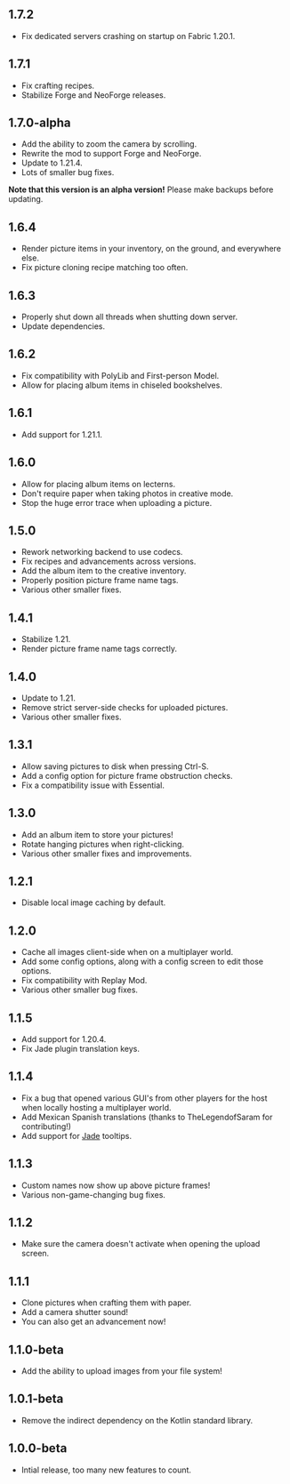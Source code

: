 ## 1.7.2

- Fix dedicated servers crashing on startup on Fabric 1.20.1.

## 1.7.1

- Fix crafting recipes.
- Stabilize Forge and NeoForge releases.

## 1.7.0-alpha

- Add the ability to zoom the camera by scrolling.
- Rewrite the mod to support Forge and NeoForge.
- Update to 1.21.4.
- Lots of smaller bug fixes.

**Note that this version is an alpha version!** Please make backups before updating.

## 1.6.4

- Render picture items in your inventory, on the ground, and everywhere else.
- Fix picture cloning recipe matching too often.

## 1.6.3

- Properly shut down all threads when shutting down server.
- Update dependencies.

## 1.6.2

- Fix compatibility with PolyLib and First-person Model.
- Allow for placing album items in chiseled bookshelves.

## 1.6.1

- Add support for 1.21.1.

## 1.6.0

- Allow for placing album items on lecterns.
- Don't require paper when taking photos in creative mode.
- Stop the huge error trace when uploading a picture.

## 1.5.0

- Rework networking backend to use codecs.
- Fix recipes and advancements across versions.
- Add the album item to the creative inventory.
- Properly position picture frame name tags.
- Various other smaller fixes.

## 1.4.1

- Stabilize 1.21.
- Render picture frame name tags correctly.

## 1.4.0

- Update to 1.21.
- Remove strict server-side checks for uploaded pictures.
- Various other smaller fixes.

## 1.3.1

- Allow saving pictures to disk when pressing Ctrl-S.
- Add a config option for picture frame obstruction checks.
- Fix a compatibility issue with Essential.

## 1.3.0

- Add an album item to store your pictures!
- Rotate hanging pictures when right-clicking.
- Various other smaller fixes and improvements.

## 1.2.1

- Disable local image caching by default.

## 1.2.0

- Cache all images client-side when on a multiplayer world.
- Add some config options, along with a config screen to edit those options.
- Fix compatibility with Replay Mod.
- Various other smaller bug fixes.

## 1.1.5

- Add support for 1.20.4.
- Fix Jade plugin translation keys.

## 1.1.4

- Fix a bug that opened various GUI's from other players for the host when locally hosting a multiplayer world.
- Add Mexican Spanish translations (thanks to TheLegendofSaram for contributing!)
- Add support for [Jade](https://modrinth.com/mod/jade) tooltips.

## 1.1.3

- Custom names now show up above picture frames!
- Various non-game-changing bug fixes.

## 1.1.2

- Make sure the camera doesn't activate when opening the upload screen.

## 1.1.1

- Clone pictures when crafting them with paper.
- Add a camera shutter sound!
- You can also get an advancement now!

## 1.1.0-beta

- Add the ability to upload images from your file system!

## 1.0.1-beta

- Remove the indirect dependency on the Kotlin standard library.

## 1.0.0-beta

- Intial release, too many new features to count.
